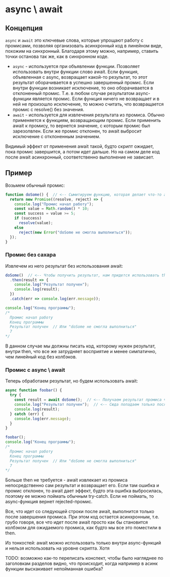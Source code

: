 # async \ await

## Концепция

`async` и `await` это ключевые слова, которые упрощают работу с промисами, позволяя организовать асинхронный код в линейном виде, похожим на синхронный. Благодаря этому можно, например, ставить точки останова так же, как в синхронном коде.

* `async` - используется при объявлении функции. Позволяет использовать внутри функции слово await. Если функция, объявленная с async, возвращает какой-то результат, то этот результат оборачивается в успешно завершенный промис. Если внутри функции возникает исключение, то оно оборачивается в отклоненный промис. Т.е. в любом случае результатом async-функции является промис. Eсли функция ничего не возвращает и в ней не произошло исключение, то можно считать, что возвращается промис с resolve() без значения.
* `await` - используется для извлечения результата из промиса. Обычно применяется к функциям, возвращающим промис. Если применить await к промису, то вернется значение, с которым промис был зарезолвлен. Если же промис отклонен, то await выбросит исключение с отклоненным значением.

Видимый эффект от применения await такой, будто скрипт ожидает, пока промис завершится, а потом идет дальше. Но на самом деле код после await асинхронный, соответственно выполнение не зависает.

## Пример

Возьмем обычный промис:

```javascript
function doSome() {  // <-- Сымитируем функцию, которая делает что-то асинхронно, типа fetch    
  return new Promise((resolve, reject) => {
    console.log("Промис начал работу");
    const value = Math.random() * 10;
    const success = value >= 5;
    if (success)
      resolve(value);
    else
      reject(new Error("doSome не смогла выполниться"));
  });
}
```

### Промис без сахара

Извлечем из него результат без использования await:

```javascript
doSome()  // <-- Чтобы получить результат, нам придется использовать then
  .then(result => {
    console.log("Результат получен");
    console.log(result);
  })
  .catch(err => console.log(err.message));

console.log("Конец программы");
/*
  Промис начал работу
  Конец программы
  Результат получен  // Или "doSome не смогла выполниться"
  7
*/
```

В данном случае мы должны писать код, которому нужен результат, внутри then, что все же затрудняет восприятие и менее симпатично, чем линейный код без колбэков.

### Промис с async \ await

Теперь обработаем результат, но будем использовать await:

```javascript
async function foobar() {
  try {
    const result = await doSome();  // <-- Получаем результат промиса через await
    console.log("Результат получен");  // <-- Сюда попадаем только после завершения промиса
    console.log(result);
  } catch (err) {
    console.log(err.message);
  }
}

foobar();
console.log("Конец программы");
/*
  Промис начал работу
  Конец программы
  Результат получен  // Или "doSome не смогла выполниться"
  7
*/
```

Больше then не требуется - await извлекает из промиса непосредственно сам результат и возвращает его. Если там ошибка и промис отклонен, то await дает эффект, будто эта ошибка выбросилась, поэтому ее можно поймать обычным try-catch. Если не поймать, то async-функция вернет rejected-промис.

Все, что идет со следующей строки после await, выполнится только после завершения промиса. При этом код остается асинхронным, т.е. грубо говоря, все что идет после await просто как бы становится колбэком для ожидаемого промиса, как будто мы все это поместили в then.

Из тонкостей: await можно использовать только внутри async-функций и нельзя использовать на уровне скрипта. Хотя 

TODO: возможно как-то переписать конспект, чтобы было нагляднее по заголовкам разделов видно, что происходит, когда например в асинк функции выскакивает непойманная ошибка?